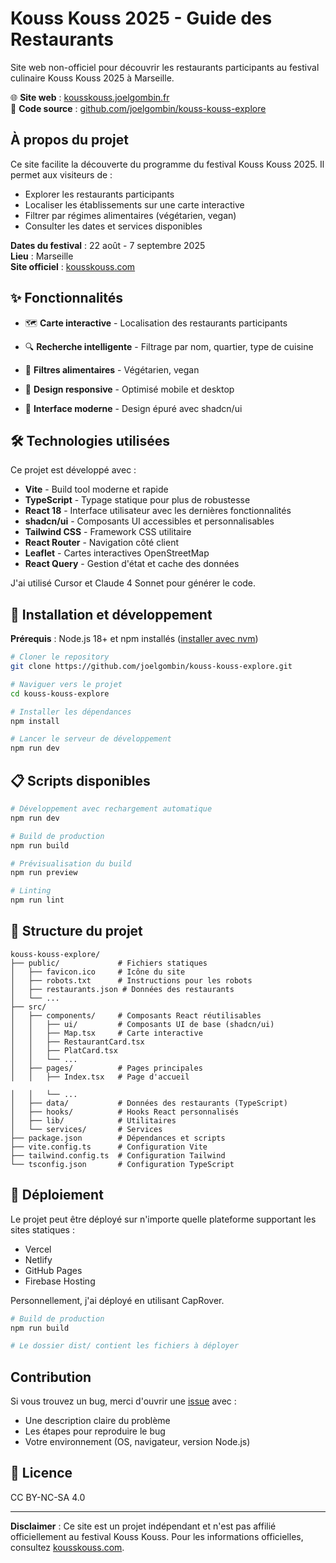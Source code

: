 # Kouss Kouss 2025 - Guide des Restaurants

Site web non-officiel pour découvrir les restaurants participants au festival culinaire Kouss Kouss 2025 à Marseille.

🌐 **Site web** : [kousskouss.joelgombin.fr](https://kousskouss.joelgombin.fr)  
📖 **Code source** : [github.com/joelgombin/kouss-kouss-explore](https://github.com/joelgombin/kouss-kouss-explore)

## À propos du projet

Ce site facilite la découverte du programme du festival Kouss Kouss 2025. Il permet aux visiteurs de :

- Explorer les restaurants participants
- Localiser les établissements sur une carte interactive
- Filtrer par régimes alimentaires (végétarien, vegan)
- Consulter les dates et services disponibles

**Dates du festival** : 22 août - 7 septembre 2025  
**Lieu** : Marseille  
**Site officiel** : [kousskouss.com](https://kousskouss.com/)

## ✨ Fonctionnalités

- 🗺️ **Carte interactive** - Localisation des restaurants participants
- 🔍 **Recherche intelligente** - Filtrage par nom, quartier, type de cuisine
- 🥗 **Filtres alimentaires** - Végétarien, vegan
- 📱 **Design responsive** - Optimisé mobile et desktop
 
- 🎨 **Interface moderne** - Design épuré avec shadcn/ui

## 🛠️ Technologies utilisées

Ce projet est développé avec :

- **Vite** - Build tool moderne et rapide
- **TypeScript** - Typage statique pour plus de robustesse
- **React 18** - Interface utilisateur avec les dernières fonctionnalités
- **shadcn/ui** - Composants UI accessibles et personnalisables
- **Tailwind CSS** - Framework CSS utilitaire
- **React Router** - Navigation côté client
- **Leaflet** - Cartes interactives OpenStreetMap
- **React Query** - Gestion d'état et cache des données

J'ai utilisé Cursor et Claude 4 Sonnet pour générer le code. 

## 🚀 Installation et développement

**Prérequis** : Node.js 18+ et npm installés ([installer avec nvm](https://github.com/nvm-sh/nvm#installing-and-updating))

```bash
# Cloner le repository
git clone https://github.com/joelgombin/kouss-kouss-explore.git

# Naviguer vers le projet
cd kouss-kouss-explore

# Installer les dépendances
npm install

# Lancer le serveur de développement
npm run dev
```

## 📋 Scripts disponibles

```bash
# Développement avec rechargement automatique
npm run dev

# Build de production
npm run build

# Prévisualisation du build
npm run preview

# Linting
npm run lint
```

## 📁 Structure du projet

```
kouss-kouss-explore/
├── public/             # Fichiers statiques
│   ├── favicon.ico     # Icône du site
│   ├── robots.txt      # Instructions pour les robots
│   ├── restaurants.json # Données des restaurants
│   └── ...
├── src/
│   ├── components/     # Composants React réutilisables
│   │   ├── ui/         # Composants UI de base (shadcn/ui)
│   │   ├── Map.tsx     # Carte interactive
│   │   ├── RestaurantCard.tsx
│   │   ├── PlatCard.tsx
│   │   └── ...
│   ├── pages/          # Pages principales
│   │   ├── Index.tsx   # Page d'accueil

│   │   └── ...
│   ├── data/           # Données des restaurants (TypeScript)
│   ├── hooks/          # Hooks React personnalisés
│   ├── lib/            # Utilitaires
│   └── services/       # Services
├── package.json        # Dépendances et scripts
├── vite.config.ts      # Configuration Vite
├── tailwind.config.ts  # Configuration Tailwind
└── tsconfig.json       # Configuration TypeScript
```

## 🚀 Déploiement

Le projet peut être déployé sur n'importe quelle plateforme supportant les sites statiques :

- Vercel
- Netlify
- GitHub Pages
- Firebase Hosting

Personnellement, j'ai déployé en utilisant CapRover.

```bash
# Build de production
npm run build

# Le dossier dist/ contient les fichiers à déployer
```

## Contribution

Si vous trouvez un bug, merci d'ouvrir une [issue](https://github.com/joelgombin/kouss-kouss-explore/issues) avec :
- Une description claire du problème
- Les étapes pour reproduire le bug
- Votre environnement (OS, navigateur, version Node.js)

## 📄 Licence

CC BY-NC-SA 4.0

---

**Disclaimer** : Ce site est un projet indépendant et n'est pas affilié officiellement au festival Kouss Kouss. Pour les informations officielles, consultez [kousskouss.com](https://kousskouss.com/).